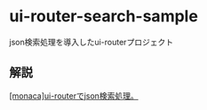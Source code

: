 # ui-router-search-sample
json検索処理を導入したui-routerプロジェクト

## 解説
[[monaca]ui-routerでjson検索処理。](https://qiita.com/miz21358/items/7acb4f73c2588bc181c2)
